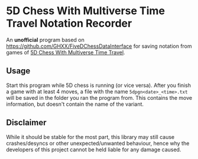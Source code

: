 # 5D Chess With Multiverse Time Travel Notation Recorder

An **unofficial** program based on https://github.com/GHXX/FiveDChessDataInterface for saving notation from games of [5D Chess With Multiverse Time Travel](https://store.steampowered.com/app/1349230/5D_Chess_With_Multiverse_Time_Travel/).

## Usage
Start this program while 5D chess is running (or vice versa). After you finish a game with at least 4 moves, a file with the name `5dpgn<date>_<time>.txt` will be saved in the folder you ran the program from. This contains the move information, but doesn't contain the name of the variant.

## Disclaimer
While it should be stable for the most part, this library may still cause crashes/desyncs or other unexpected/unwanted behaviour, hence why the developers of this project cannot be held liable for any damage caused.